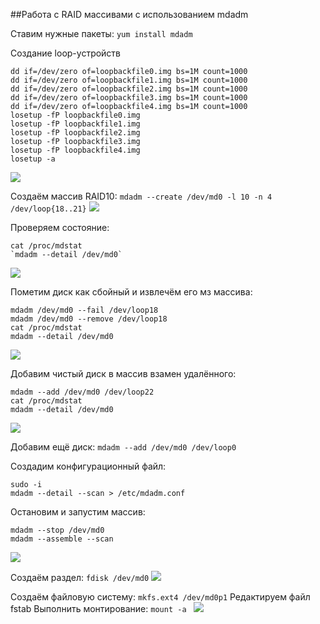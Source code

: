 ##Работа с RAID массивами с использованием mdadm

Ставим нужные пакеты:
`yum install mdadm`


Создание loop-устройств
```
dd if=/dev/zero of=loopbackfile0.img bs=1M count=1000
dd if=/dev/zero of=loopbackfile1.img bs=1M count=1000
dd if=/dev/zero of=loopbackfile2.img bs=1M count=1000
dd if=/dev/zero of=loopbackfile3.img bs=1M count=1000
dd if=/dev/zero of=loopbackfile4.img bs=1M count=1000
losetup -fP loopbackfile0.img
losetup -fP loopbackfile1.img
losetup -fP loopbackfile2.img
losetup -fP loopbackfile3.img
losetup -fP loopbackfile4.img
losetup -a
```

![](https://github.com/Pashayam/LinuxLab4/blob/main/images/1.png)


Создаём массив RAID10:
`mdadm --create /dev/md0 -l 10 -n 4 /dev/loop{18..21}`
![](https://github.com/Pashayam/LinuxLab4/blob/main/images/2.png)

Проверяем состояние:
```
cat /proc/mdstat
`mdadm --detail /dev/md0`
```
![](https://github.com/Pashayam/LinuxLab4/blob/main/images/3.png)

Пометим диск как сбойный и извлечём его мз массива:
```
mdadm /dev/md0 --fail /dev/loop18 
mdadm /dev/md0 --remove /dev/loop18
cat /proc/mdstat
mdadm --detail /dev/md0
```
![](https://github.com/Pashayam/LinuxLab4/blob/main/images/4.png)

Добавим чистый диск в массив взамен удалённого:
```
mdadm --add /dev/md0 /dev/loop22
cat /proc/mdstat
mdadm --detail /dev/md0
```

![](https://github.com/Pashayam/LinuxLab4/blob/main/images/5.png)

Добавим ещё диск:
`mdadm --add /dev/md0 /dev/loop0`

Создадим конфигурационный файл:
```
sudo -i
mdadm --detail --scan > /etc/mdadm.conf
```
Остановим и запустим массив:
```
mdadm --stop /dev/md0
mdadm --assemble --scan
```

![](https://github.com/Pashayam/LinuxLab4/blob/main/images/6.png)


Создаём раздел:
`fdisk /dev/md0`
![](https://github.com/Pashayam/LinuxLab4/blob/main/images/7.png)

Создаём файловую систему:
`mkfs.ext4 /dev/md0p1`
Редактируем файл fstab
Выполнить монтирование:
`mount -a `
![](https://github.com/Pashayam/LinuxLab4/blob/main/images/8.png)
